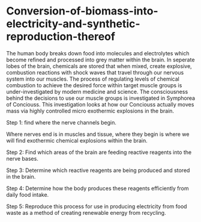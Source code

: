 # Conversion-of-biomass-into-electricity-and-synthetic-reproduction-thereof
The human body breaks down food into molecules and electrolytes which become refined and processed into grey matter within the brain. In seperate lobes of the brain, chemicals are stored that when mixed, create explosive, combustion reactions with shock waves that travel through our nervous system into our muscles. The process of regulating levels of chemical combustion to achieve the desired force within target muscle groups is under-investigated by modern medicine and science. The consciousness behind the decisions to use our muscle groups is investigated in Symphorea of Conciouss. This investigation looks at how our Conciouss actually moves mass via highly controlled micro exothermic explosions in the brain. 

Step 1: find where the nerve channels begin. 

Where nerves end is in muscles and tissue, where they begin is where we will find exothermic chemical explosions within the brain.

Step 2: Find which areas of the brain are feeding reactive reagents into the nerve bases.

Step 3: Determine which reactive reagents are being produced and stored in the brain.

Step 4: Determine how the body produces these reagents efficiently from daily food intake.

Step 5: Reproduce this process for use in producing electricity from food waste as a method of creating renewable energy from recycling.
